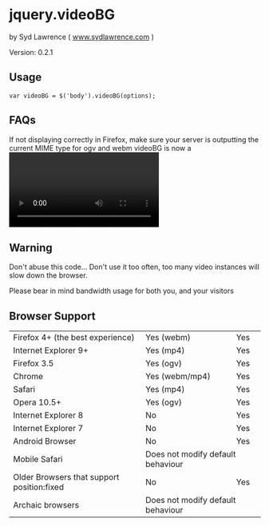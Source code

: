 jquery.videoBG 
==============

by Syd Lawrence ( www.sydlawrence.com )

Version: 0.2.1

Usage
-----

    var videoBG = $('body').videoBG(options);


FAQs
----

If not displaying correctly in Firefox, make sure your server is outputting the current MIME type for ogv and webm
videoBG is now a <video> element

Warning
-------

Don't abuse this code... Don't use it too often, too many video instances will slow down the browser.

Please bear in mind bandwidth usage for both you, and your visitors


Browser Support
---------------

<table>
<tr><td>Firefox 4+ (the best experience)</td><td>Yes (webm)</td><td>Yes</td></tr>
<tr><td>Internet Explorer 9+</td><td>Yes (mp4)</td><td>Yes</td></tr>
<tr><td>Firefox 3.5</td><td>Yes (ogv)</td><td>Yes</td></tr>
<tr><td>Chrome</td><td>Yes (webm/mp4)</td><td>Yes</td></tr>
<tr><td>Safari</td><td>Yes (mp4)</td><td>Yes</td></tr>
<tr><td>Opera 10.5+</td><td>Yes (ogv)</td><td>Yes</td></tr>
<tr><td>Internet Explorer 8</td><td>No</td><td>Yes</td></tr>
<tr><td>Internet Explorer 7</td><td>No</td><td>Yes</td></tr>
<tr><td>Android Browser</td><td>No</td><td>Yes</td></tr>
<tr><td>Mobile Safari</td><td colspan=2>Does not modify default behaviour</tr>
<tr><td>Older Browsers that support position:fixed</td><td>No</td><td>Yes</tr>
<tr><td>Archaic browsers</td><td colspan=2>Does not modify default behaviour</tr> 
</table>
